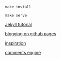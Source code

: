 `make install`

`make serve`

[Jekyll tutorial](https://jekyllrb.com/docs/step-by-step/01-setup/)

[blogging on github pages](https://docs.github.com/en/pages/setting-up-a-github-pages-site-with-jekyll)

[inspiration](https://github.com/nurkiewicz/nurkiewicz.com)

[comments engine](https://utteranc.es/)
